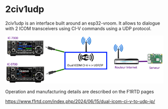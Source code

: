 # 2civ1udp
2civ1udp is an interface built around an esp32-vroom. It allows to dialogue with 2 ICOM transceivers using CI-V commands using a UDP protocol. 

![alt text](https://github.com/F1RTD/2civ1udp/blob/master/images/2civ1udp.png?raw=true)

Operation and manufacturing details are described on the F1RTD pages

https://www.f1rtd.com/index.php/2024/06/15/dual-icom-ci-v-to-udp-ip/
